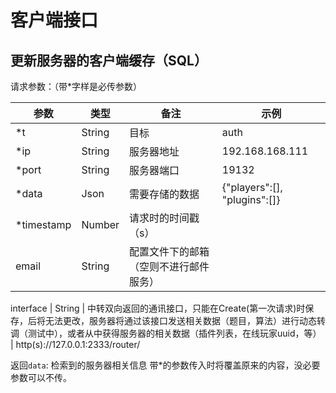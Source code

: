 # 客户端接口

## 更新服务器的客户端缓存（SQL）

请求参数：（带\*字样是必传参数）

参数 | 类型 | 备注 | 示例
 --- | --- | --- | ---
\*t | String | 目标 | auth
\*ip | String | 服务器地址 | 192.168.168.111
\*port | String | 服务器端口 | 19132
\*data | Json | 需要存储的数据 | {"players":\[\], "plugins":\[\]}
\*timestamp | Number | 请求时的时间戳（s）
email | String | 配置文件下的邮箱（空则不进行邮件服务）

interface | String | 中转双向返回的通讯接口，只能在Create(第一次请求)时保存，后将无法更改，服务器将通过该接口发送相关数据（题目，算法）进行动态转调（测试中），或者从中获得服务器的相关数据（插件列表，在线玩家uuid，等） | http(s)://127.0.0.1:2333/router/

返回`data`: 检索到的服务器相关信息
带\*的参数传入时将覆盖原来的内容，没必要参数可以不传。
